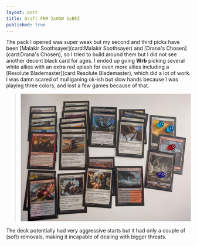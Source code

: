 ```yaml
---
layout: post
title: Draft FNM 2xOGW 1xBFZ
published: true
---
```

The pack I opened was super weak but my second and third picks have been [Malakir Soothsayer](card:Malakir Soothsayer) and [Drana's Chosen](card:Drana's Chosen), so I tried to build around them but I did not see another decent black card for ages. I ended up going __Wrb__ picking several white allies with an extra red splash for even more allies including a [Resolute Blademaster](card:Resolute Blademaster), which did a lot of work. I was damn scared of mulliganing ok-ish but slow hands because I was playing three colors, and lost a few games because of that.

> [![deck](/images/posts/2014-02-20-00/th-00.jpg)](/images/posts/2014-02-20-00/00.jpg)

The deck potentially had very aggressive starts but it had only a couple of (soft) removals, making it incapable of dealing with bigger threats.
